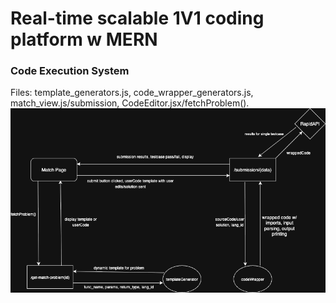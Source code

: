 # Real-time scalable 1V1 coding platform w MERN

### Code Execution System
Files: template_generators.js, code_wrapper_generators.js, match_view.js/submission, CodeEditor.jsx/fetchProblem().
![Sorry! this image is missing visit readme_images/CodeClashSystemDesign.drawio.png ](readme_images/CodeClashSystemDesign.drawio.png)
